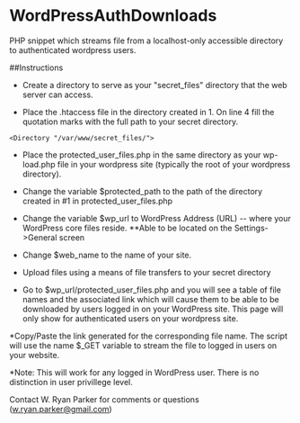 # WordPressAuthDownloads
PHP snippet which streams file from a localhost-only accessible directory to authenticated wordpress users.

##Instructions
* Create a directory to serve as your "secret_files" directory that the web server can access.

* Place the .htaccess file in the directory created in 1.  On line 4 fill the quotation marks with the full path to your secret directory.
```
<Directory "/var/www/secret_files/">
```
* Place the protected_user_files.php in the same directory as your wp-load.php file in your wordpress site (typically the root of your wordpress directory).

* Change the variable $protected_path to the path of the directory created in #1 in protected_user_files.php

* Change the variable $wp_url to WordPress Address (URL) -- where your WordPress core files reside.
**Able to be located on the Settings->General screen

* Change $web_name to the name of your site.

* Upload files using a means of file transfers to your secret directory

* Go to $wp_url/protected_user_files.php and you will see a table of file names and the associated link which will cause them to be able to be downloaded by users logged in on your WordPress site.  This page will only show for authenticated users on your wordpress site.  

*Copy/Paste the link generated for the corresponding file name.  The script will use the name $_GET variable to stream the file to logged in users on your website.

*Note: This will work for any logged in WordPress user.  There is no distinction in user privillege level.

Contact W. Ryan Parker for comments or questions (w.ryan.parker@gmail.com)

